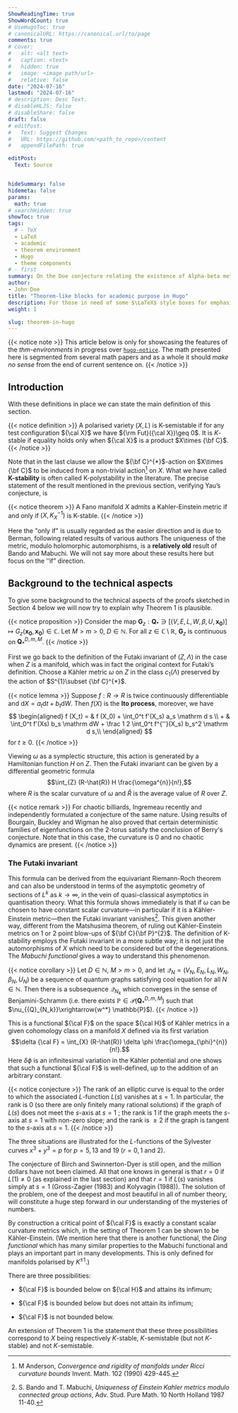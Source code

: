 ```yaml
---
ShowReadingTime: true
ShowWordCount: true
# UseHugoToc: true
# canonicalURL: https://canonical.url/to/page
comments: true
# cover:
#   alt: <alt text>
#   caption: <text>
#   hidden: true
#   image: <image path/url>
#   relative: false
date: "2024-07-16"
lastmod: "2024-07-16"
# description: Desc Text.
# disableHLJS: false
# disableShare: false
draft: false
# editPost:
#   Text: Suggest Changes
#   URL: https://github.com/<path_to_repo>/content
#   appendFilePath: true

editPost:
  Text: Source


hideSummary: false
hidemeta: false
params:
  math: true
# searchHidden: true
showToc: true
tags:
  # - TeX
  - LaTeX
  - academic
  - theorem environment
  - Hugo
  - theme components
# - first
summary: On the Doe conjecture relating the existence of Alpha-beta metrics on Nuno manifolds to L-stability.
author:
- John Doe
title: "Theorem-like blocks for academic purpose in Hugo"
description: For those in need of some $\LaTeX$ style boxes for emphasizing.
weight: 1

slug: theorem-in-hugo
---
```


{{< notice note >}}
This article below is only for showcasing the features of the *thm-environments* in progress over [`hugo-notice`](https://github.com/martignoni/hugo-notice). The math presented here is segmented from several math papers and as a whole it should *make no sense* from the end of current sentence on.
{{< /notice >}}


## Introduction



With these definitions in place we can state the main definition of this section.

{{< notice definition >}}
A polarised variety $(X,L)$ is K-semistable if for any test configuration ${\cal X}$ we have ${\rm Fut}({\cal X})\geq 0$. It is $K$-stable if equality holds only when ${\cal X}$ is a product $X\times {\bf C}$.
{{< /notice >}}


Note that in the last clause we allow the ${\bf C}^{*}$-action on $X\times {\bf C}$ to be induced from a non-trivial action[^1] on $X$. What we have called **K-stability** is often called K-polystability in the literature. The precise statement of the result mentioned in the previous section, verifying Yau’s conjecture, is


{{< notice theorem >}}
A Fano manifold $X$ admits a Kahler-Einstein metric if and only if $(X,K_{X}^{-1})$ is K-stable.
{{< /notice >}}


Here the "only if" is usually regarded as the easier direction and is due to Berman, following related results of various authors The uniqueness of the metric, modulo holomorphic automorphisms, is a **relatively old** result of Bando and Mabuchi. We will not say more about these results here but focus on the ‘‘if” direction.

## Background to the technical aspects
To give some background to the technical aspects of the proofs sketched in Section 4 below we will now try to explain why Theorem 1 is plausible. 

{{< notice proposition >}}
Consider the map $\mathbf{G}_z:\mathbf{Q}_* \ni [(V,E,L,W, \beta, U,\mathbf{x_0}) ] \mapsto G_z(\mathbf{x_0},\mathbf{x_0})\in \mathbb C$. Let $M>m>0$, $D\in \mathbb N$. For all $z\in \mathbb C\setminus \mathbb R$, $\mathbf{G}_z$ is continuous on $\mathbf{Q}_*^{D,m,M}$.
{{< /notice >}}


First we go back to the definition of the Futaki invariant of $(Z,\Lambda)$ in the case when $Z$ is a manifold, which was in fact the original context for Futaki’s definition. Choose a Kähler metric $\omega$ on $Z$ in the class $c_{1}(\Lambda)$ preserved by the action of $S^{1}\subset {\bf C}^{*}$. 

{{< notice lemma >}}
Suppose $f: R → R$ is twice continuously diﬀerentiable and $\mathrm dX = a_t \mathrm dt + b_t \mathrm dW$. Then $f (X)$ is the **Ito process**, moreover, we have
$$
\begin{aligned}
f (X_t) = & f (X_0) + \int_0^t f'(X_s) a_s \mathrm d s \\
        +  & \int_0^t f'(Xs) b_s \mathrm dW + \frac 1 2 \int_0^t f^{''}(X_s) b_s^2 \mathrm d s,\\
\end{aligned}
$$
for $t ≥ 0$.
{{< /notice >}}

Viewing $\omega$ as a symplectic structure, this action is generated by a Hamiltonian function $H$ on $Z$. Then the Futaki invariant can be given by a differential geometric formula $$\int_{Z} (R-\hat{R}) H \frac{\omega^{n}}{n!},$$ where $R$ is the scalar curvature of $\omega$ and $\hat{R}$ is the average value of $R$ over $Z$. 


{{< notice remark >}}
For chaotic billiards, Ingremeau recently and independently
formulated a conjecture of the same nature. Using results of Bourgain,
Buckley and Wigman he also proved that certain deterministic
families of eigenfunctions on the $2$-torus satisfy the conclusion of
Berry's conjecture. Note that in this case, the curvature is 0 and no
chaotic dynamics are present.
{{< /notice >}}

### The Futaki invariant

This formula can be derived from the equivariant Riemann-Roch theorem and can also be understood in terms of the asymptotic geometry of sections of $L^{k}$ as $k\rightarrow \infty$, in the vein of quasi-classical asymptotics in quantisation theory. What this formula shows immediately is that if $\omega$ can be chosen to have constant scalar curvature—in particular if it is a Kähler-Einstein metric—then the Futaki invariant vanishes[^2]. This given another way, different from the Matshusima theorem, of ruling out Kähler-Einstein metrics on 1 or 2 point blow-ups of ${\bf C}{\bf P}^{2}$. The definition of K-stability employs the Futaki invariant in a more subtle way; it is not just the automorphisms of $X$ which need to be considered but of the degenerations. The *Mabuchi functional* gives a way to understand this phenomenon. 

{{< notice corollary >}}
Let $D\in\mathbb N$, $M>m>0$, and let $\mathcal Q _N=(V_N,E_N,L_N,W_N, \beta_N, U_N)$ be a sequence of quantum graphs satisfying cool equation for all $N\in \mathbb N$.
Then there is a subsequence $\mathcal Q_{N_k}$ which converges in the sense of Benjamini-Schramm (i.e. there exists $\mathbb{P}\in \mathcal{P}(\mathbf{Q}_*^{D,m,M})$ such that $\nu_{{Q}_{N_k}}\xrightarrow{w^*} \mathbb{P}$).
{{< /notice >}}


This is a functional ${\cal F}$ on the space ${\cal H}$ of Kähler metrics in a given cohomology class on a manifold $X$ defined via its first variation $$\delta {\cal F} = \int_{X} (R-\hat{R}) \delta \phi \frac{\omega_{\phi}^{n}}{n!}.$$ Here $\delta \phi$ is an infinitesimal variation in the Kähler potential and one shows that such a functional ${\cal F}$ is well-defined, up to the addition of an arbitrary constant. 

{{< notice conjecture >}}
The rank of an elliptic curve is equal to the order to which the associated $L$-function $L(s)$ vanishes at $s = 1$. In particular, the rank is $0$ (so there are only ﬁnitely many rational solutions) if the graph of $L(s)$ does not meet the $s$-axis at $s = 1$ ; the rank is $1$ if the graph meets the $s$-axis at $s = 1$ with non-zero slope; and the rank is $≥ 2$ if the graph is tangent to the $s$-axis at $s = 1$.
{{< /notice >}}

The three situations are illustrated for the $L$-functions of the Sylvester curves $x^3 + y^3 = p$ for $p = 5, 13$ and $19$ $(r = 0, 1 \text{ and } 2)$.

The conjecture of Birch and Swinnerton-Dyer is still open, and the million dollars have not been claimed. All that one knows in general is that $r = 0$ if $L(1) \not = 0$ (as explained in the last section) and that $r = 1$ if $L(s)$ vanishes simply at $s = 1$ (Gross-Zagier (1983) and Kolyvagin (1988)). The solution of the problem, one of the deepest and most beautiful in all of number theory, will constitute a huge step forward in our understanding of the mysteries of numbers.

By construction a critical point of ${\cal F}$ is exactly a constant scalar curvature metrics which, in the setting of Theorem 1 can be shown to be Kähler-Einstein. (We mention here that there is another functional, the *Ding functional* which has many similar properties to the Mabuchi functional and plays an important part in many developments. This is only defined for manifolds polarised by $K^{\pm 1}$.)

There are three possibilities:

- ${\cal F}$ is bounded below on ${\cal H}$ and attains its infimum;

- ${\cal F}$ is bounded below but does not attain its infimum;

- ${\cal F}$ is not bounded below.

An extension of Theorem 1 is the statement that these three possibilities correspond to $X$ being respectively $K$-stable, $K$-semistable (but not $K$-stable) and not $K$-semistable.


[^1]: M Anderson, *Convergence and rigidity of manifolds under Ricci curvature bounds* Invent. Math. 102 (1990) 429-445.
[^2]: S. Bando and T. Mabuchi, *Uniqueness of Einstein Kahler metrics modulo connected group actions*, Adv. Stud. Pure Math. 10 North Holland 1987 11-40.
<!-- 
<div class="thebibliography">

99 M Anderson *Convergence and rigidity of manifolds under Ricci curvature bounds* Invent. Math. 102 (1990) 429-445 S. Bando and T. Mabuchi *Uniqueness of Einstein Kähler metrics modulo connected group actions* Adv. Stud. Pure Math. 10 North Holland 1987 11-40 R. Berman *K-polystability of Q-Fano varieties admitting Kähler -Einstein metrics* Inventiones Math. 203 (2016) 973-1025 R. Berman and B. Berndtsson *Convexity of the K-energy on the space of Käler metrics and uniqueness of extremal metrics* R. Berman, S. Boucksom, P.Eyssidieux, V. Guedj and A. Zeriahi *Kähler-Einstein metrics and the Kähler-Ricci flow on log Fano varieties* arxiv 1111.7158 R. Berman, S. Boucksom and M. Jonsson *A variational approach to the Yau-Tian-Donaldson conjecture* arxiv 1509.04561 R. Berman, T. Darvas and C. Lu *Regularity of weak minimisers of the K-energy and applications to properness and K-stability* arxiv 1602.03114 R. Berman and H. Guenancia *Kähler-Einstein metrics on stable varieties and log canonical pairs* Geom. Funct. Analysis 24 (2014) 1683-1730 O. Biquard *Sur les fibrés paraboliques sur une surface complexe* J. London Math. Soc. 53 (1996) 302-316 S. Boucksom, T. Hisamoto and M. Jonsson *Uniform K-stability, Duistermaat-Heckman measures and singularities of pairs* arxiv 1504.06568 E. Calabi *On Kähler manifolds with vanishing canonical class* In: Algebraic geometry and topology A symposium in honour of S. Lefschetz Princeton U.P. 1957 pp 78-89 E. Calabi *The space of Kähler metrics* In: Proc. Int Congress Math, 1954 E.P. Norrdhoff 1956 pp 206-7 J. Cheeger and T. Colding *On the structure of spaces with Ricci curvature bounded below, I* Jour. Diff Geom. 46 (19970 406-480 J. Cheeger and A. Naber *Regularity of Einstein manifolds and the codimension 4 conjecture* Annals of Math. 182 (2015) 1093-1165 J. Cheeger, T. Colding and G. Tian *On the singularities of spaces with bounded Ricci curvature* Geom. Funct. Analysis 12 (2002) 873-914 X. Chen *Space of Kähler metrics* Jour. Differential Geometry 56 (2000)189-234 X. Chen, S. Sun and B. Wang *Kähler-Ricci flow, Kähler-Einstein metrics and K-stability* (arxiv 1508.04397) X. Chen, S. Donaldson and S. Sun *Kähler-Einstein mercs and stability* Int. Math. Res. Notices (2014) 2119-2125 X. Chen, S. Donaldson and S. Sun 2012 *Kähler-Einstein metrics on Fano manifolds I- III* Jour. Amer. Math. Soc 28 (2015) 183-278 X. Chen and B. Wang *Space of Ricci flows, II* arxiv 1405.6797 V. Datar and G. Székelyhidi *Kähler-Einstein metrics along the smooth continuity method* Geom. Funct. Analysis 26 (2016) 975-1010 T. Darvas *The Mabuchi geometry of finite-energy classes* Advances in Math. 285 (2015) 182-219 T. Darvas and Y. Rubinstein *Tian’s properness conjecture and Finsler geometry of the space of Kähler metrics* arxiv 1506.07129 T. Delcroix *Kähler-Einstein metrics on group compactifications* arxiv 1510.07384 T. Delcroix *K-stability of spherical Fano varieties* arxiv 1608.01852 R. Dervan *Uniform stability of twisted constant scalar curvature Kähler metrics* arxiv 1412.0648 S. Donaldson *Scalar curvature and stability of toric varieties* J. Differential Geometry 62 (2002) 289-349 S. Donaldson *Kähler metrics with cone singularities along a divisor*In: Essays in mathematics and its applications, Springer 2012 49-79 S. Donaldson *Stability of algebraic varieties and Kähler geometry* To appear in Proceedings of the AMS Summer School in Algebraic Geometry, Salt Lake City 2015 S. Donaldson and S. Sun *Gromov-Hausdorff limits of Kähler manifolds and algebraic geometry* Acta Math. 213 (2014) 63-106

</div> -->
